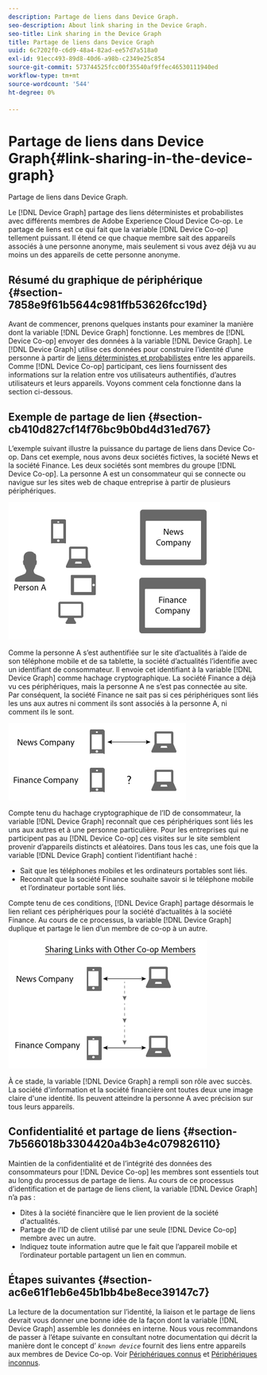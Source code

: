 ```yaml
---
description: Partage de liens dans Device Graph.
seo-description: About link sharing in the Device Graph.
seo-title: Link sharing in the Device Graph
title: Partage de liens dans Device Graph
uuid: 6c7202f0-c6d9-48a4-82ad-ee57d7a518a0
exl-id: 91ecc493-89d8-40d6-a98b-c2349e25c854
source-git-commit: 573744525fcc00f35540af9ffec46530111940ed
workflow-type: tm+mt
source-wordcount: '544'
ht-degree: 0%

---
```


# Partage de liens dans Device Graph{#link-sharing-in-the-device-graph}

Partage de liens dans Device Graph.

Le [!DNL Device Graph] partage des liens déterministes et probabilistes avec différents membres de Adobe Experience Cloud Device Co-op. Le partage de liens est ce qui fait que la variable [!DNL Device Co-op] tellement puissant. Il étend ce que chaque membre sait des appareils associés à une personne anonyme, mais seulement si vous avez déjà vu au moins un des appareils de cette personne anonyme.

## Résumé du graphique de périphérique {#section-7858e9f61b5644c981ffb53626fcc19d}

Avant de commencer, prenons quelques instants pour examiner la manière dont la variable [!DNL Device Graph] fonctionne. Les membres de [!DNL Device Co-op] envoyer des données à la variable [!DNL Device Graph]. Le [!DNL Device Graph] utilise ces données pour construire l’identité d’une personne à partir de [liens déterministes et probabilistes](../processes/links.md#concept-58bb7ab25f904f5f98d645e35205c931) entre les appareils. Comme [!DNL Device Co-op] participant, ces liens fournissent des informations sur la relation entre vos utilisateurs authentifiés, d’autres utilisateurs et leurs appareils. Voyons comment cela fonctionne dans la section ci-dessous.

## Exemple de partage de lien {#section-cb410d827cf14f76bc9b0bd4d31ed767}

L’exemple suivant illustre la puissance du partage de liens dans Device Co-op. Dans cet exemple, nous avons deux sociétés fictives, la société News et la société Finance. Les deux sociétés sont membres du groupe [!DNL Device Co-op]. La personne A est un consommateur qui se connecte ou navigue sur les sites web de chaque entreprise à partir de plusieurs périphériques.

![](assets/share1.png)

Comme la personne A s’est authentifiée sur le site d’actualités à l’aide de son téléphone mobile et de sa tablette, la société d’actualités l’identifie avec un identifiant de consommateur. Il envoie cet identifiant à la variable [!DNL Device Graph] comme hachage cryptographique. La société Finance a déjà vu ces périphériques, mais la personne A ne s’est pas connectée au site. Par conséquent, la société Finance ne sait pas si ces périphériques sont liés les uns aux autres ni comment ils sont associés à la personne A, ni comment ils le sont.

![](assets/share2.png)

Compte tenu du hachage cryptographique de l’ID de consommateur, la variable [!DNL Device Graph] reconnaît que ces périphériques sont liés les uns aux autres et à une personne particulière. Pour les entreprises qui ne participent pas au [!DNL Device Co-op] ces visites sur le site semblent provenir d’appareils distincts et aléatoires. Dans tous les cas, une fois que la variable [!DNL Device Graph] contient l’identifiant haché :

* Sait que les téléphones mobiles et les ordinateurs portables sont liés.
* Reconnaît que la société Finance souhaite savoir si le téléphone mobile et l’ordinateur portable sont liés.

Compte tenu de ces conditions, [!DNL Device Graph] partage désormais le lien reliant ces périphériques pour la société d’actualités à la société Finance. Au cours de ce processus, la variable [!DNL Device Graph] duplique et partage le lien d’un membre de co-op à un autre.

![](assets/share3.png)

À ce stade, la variable [!DNL Device Graph] a rempli son rôle avec succès. La société d&#39;information et la société financière ont toutes deux une image claire d&#39;une identité. Ils peuvent atteindre la personne A avec précision sur tous leurs appareils.

## Confidentialité et partage de liens {#section-7b566018b3304420a4b3e4c079826110}

Maintien de la confidentialité et de l’intégrité des données des consommateurs pour [!DNL Device Co-op] les membres sont essentiels tout au long du processus de partage de liens. Au cours de ce processus d’identification et de partage de liens client, la variable [!DNL Device Graph] n’a pas :

* Dites à la société financière que le lien provient de la société d&#39;actualités.
* Partage de l’ID de client utilisé par une seule [!DNL Device Co-op] membre avec un autre.
* Indiquez toute information autre que le fait que l’appareil mobile et l’ordinateur portable partagent un lien en commun.

## Étapes suivantes {#section-ac6e61f1eb6e45b1bb4be8ece39147c7}

La lecture de la documentation sur l’identité, la liaison et le partage de liens devrait vous donner une bonne idée de la façon dont la variable [!DNL Device Graph] assemble les données en interne. Nous vous recommandons de passer à l’étape suivante en consultant notre documentation qui décrit la manière dont le concept d’ *`known device`* fournit des liens entre appareils aux membres de Device Co-op. Voir [Périphériques connus](../processes/known-device.md#concept-8e87c276819a48bfac5cef10b45216d1) et [Périphériques inconnus](../processes/unknown-device.md#concept-95090d341cdc4c22ba4319d79d8f6e40).
